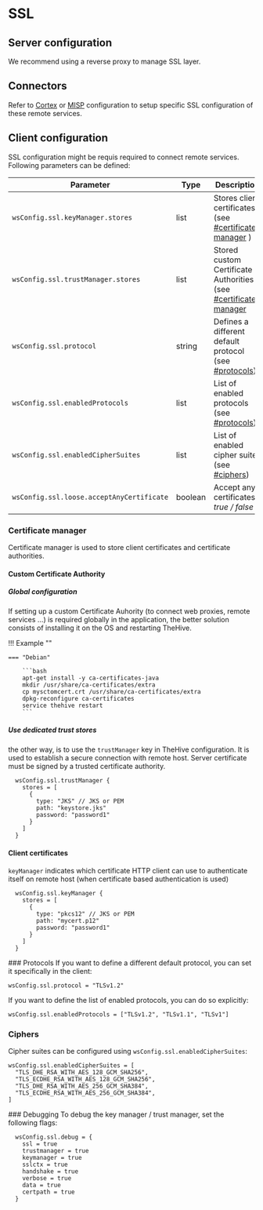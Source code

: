 # SSL

## Server configuration

We recommend using a reverse proxy to manage SSL layer.

## Connectors 

Refer to [Cortex](./connectors-cortex.md) or [MISP](./connectors-misp.md) configuration to setup specific SSL configuration of these remote services. 


## Client configuration

SSL configuration might be requis required to connect remote services. Following parameters can be defined: 

| Parameter                                | Type           | Description                          |
| -----------------------------------------| -------------- | ------------------------------------ |
| `wsConfig.ssl.keyManager.stores`         | list           | Stores client certificates (see [#certificate-manager](#certificate-manager) )    |
| `wsConfig.ssl.trustManager.stores`       | list           | Stored custom Certificate Authorities (see [#certificate-manager](#certificate-manager) |
| `wsConfig.ssl.protocol`                  | string         | Defines a different default protocol (see [#protocols](#protocols)) |
| `wsConfig.ssl.enabledProtocols`          | list           | List of enabled protocols (see [#protocols](#protocols)) |
| `wsConfig.ssl.enabledCipherSuites`       | list           | List of enabled cipher suites (see [#ciphers](#ciphers)) |
| `wsConfig.ssl.loose.acceptAnyCertificate`| boolean        | Accept any certificates *true / false* |



### Certificate manager
Certificate manager is used to store client certificates and certificate authorities.

#### Custom Certificate Authority

##### Global configuration 

If setting up a custom Certificate Auhority (to connect web proxies, remote services ...) is required globally in the application, the better solution consists of installing it on the OS and restarting TheHive. 

!!! Example ""

    === "Debian"

        ```bash
        apt-get install -y ca-certificates-java
        mkdir /usr/share/ca-certificates/extra
        cp mysctomcert.crt /usr/share/ca-certificates/extra
        dpkg-reconfigure ca-certificates
        service thehive restart
        ```


##### Use dedicated trust stores 

the other way, is to use the `trustManager` key in TheHive configuration. It is used to establish a secure connection with remote host. Server certificate must be signed by a trusted certificate authority.
```
  wsConfig.ssl.trustManager {
    stores = [
      {
        type: "JKS" // JKS or PEM
        path: "keystore.jks"
        password: "password1"
      }
    ]
  }
```

#### Client certificates

`keyManager` indicates which certificate HTTP client can use to authenticate itself on remote host (when certificate based authentication is used)
```
  wsConfig.ssl.keyManager {
    stores = [
      {
        type: "pkcs12" // JKS or PEM
        path: "mycert.p12"
        password: "password1"
      }
    ]
  }
```

### Protocols
If you want to define a different default protocol, you can set it specifically in the client:
```
wsConfig.ssl.protocol = "TLSv1.2"
```
If you want to define the list of enabled protocols, you can do so explicitly:
```
wsConfig.ssl.enabledProtocols = ["TLSv1.2", "TLSv1.1", "TLSv1"]
```


###  Ciphers
Cipher suites can be configured using `wsConfig.ssl.enabledCipherSuites`:


```
wsConfig.ssl.enabledCipherSuites = [
  "TLS_DHE_RSA_WITH_AES_128_GCM_SHA256",
  "TLS_ECDHE_RSA_WITH_AES_128_GCM_SHA256",
  "TLS_DHE_RSA_WITH_AES_256_GCM_SHA384",
  "TLS_ECDHE_RSA_WITH_AES_256_GCM_SHA384",
]
```

### Debugging
To debug the key manager / trust manager, set the following flags:
```
  wsConfig.ssl.debug = {
    ssl = true
    trustmanager = true
    keymanager = true
    sslctx = true
    handshake = true
    verbose = true
    data = true
    certpath = true
  }
```